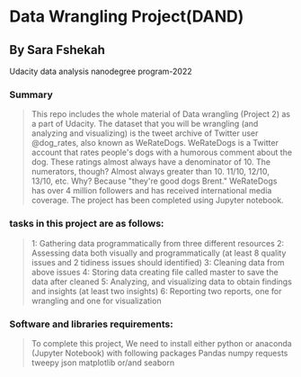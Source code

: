 # Data Wrangling Project(DAND)
## By Sara Fshekah
Udacity data analysis nanodegree program-2022
### Summary
> This repo includes the whole material of Data wrangling (Project 2) as a part of Udacity.
> The dataset that you will be wrangling (and analyzing and visualizing) is the tweet archive of Twitter user @dog_rates, also known as WeRateDogs. WeRateDogs is a Twitter account that rates people's dogs with a humorous comment about the dog. These ratings almost always have a denominator of 10. The numerators, though? Almost always greater than 10. 11/10, 12/10, 13/10, etc. Why? Because "they're good dogs Brent." WeRateDogs has over 4 million followers and has received international media coverage. 
> The project has been completed using Jupyter notebook. 

### tasks in this project are as follows: 
>1: Gathering data programmatically from three different resources
>2: Assessing data both visually and  programmatically (at least 8 quality issues and 2 tidiness issues should identified)
>3: Cleaning data from above issues
>4: Storing data creating file called master to save the data after cleaned
>5: Analyzing, and visualizing data to obtain findings and insights (at least two insights)
>6: Reporting two reports, one for wrangling and one for visualization

### Software and libraries requirements:

> To complete this project, We need to install either python or anaconda (Jupyter Notebook) with following packages
> Pandas
> numpy
> requests
> tweepy
> json
> matplotlib or/and seaborn


